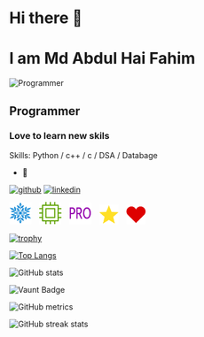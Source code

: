 #  Hi there 👋
# I am Md Abdul Hai Fahim
![Programmer](https://media.licdn.com/dms/image/v2/D5616AQERz76s3VW5Vw/profile-displaybackgroundimage-shrink_350_1400/profile-displaybackgroundimage-shrink_350_1400/0/1730073486633?e=1735776000&v=beta&t=NoLMpQzeZ2ga9ZiquybQUoCVBiX1yiWvHGphnzgWJq8)
## Programmer
### Love to learn new skils

Skills:  Python / c++ / c / DSA / Databage
- 🔭 

[<img src='https://cdn.jsdelivr.net/npm/simple-icons@3.0.1/icons/github.svg' alt='github' height='40'>](https://github.com/mahfahim)  [<img src='https://cdn.jsdelivr.net/npm/simple-icons@3.0.1/icons/linkedin.svg' alt='linkedin' height='40'>](https://www.linkedin.com/in/mdabdulhaifahim/)  

<a href='https://archiveprogram.github.com/'><img src='https://raw.githubusercontent.com/acervenky/animated-github-badges/master/assets/acbadge.gif' width='40' height='40'></a> <a href='https://docs.github.com/en/developers'><img src='https://raw.githubusercontent.com/acervenky/animated-github-badges/master/assets/devbadge.gif' width='40' height='40'></a> <a href='https://github.com/pricing'><img src='https://raw.githubusercontent.com/acervenky/animated-github-badges/master/assets/pro.gif' width='40' height='40'></a> <a href='https://stars.github.com/'><img src='https://raw.githubusercontent.com/acervenky/animated-github-badges/master/assets/starbadge.gif' width='35' height='35'></a> <a href='https://docs.github.com/en/github/supporting-the-open-source-community-with-github-sponsors'><img src='https://raw.githubusercontent.com/acervenky/animated-github-badges/master/assets/sponsorbadge.gif' width='35' height='35'></a> 

[![trophy](https://github-profile-trophy.vercel.app/?username=mahfahim)](https://github.com/ryo-ma/github-profile-trophy)

[![Top Langs](https://github-readme-stats.vercel.app/api/top-langs/?username=mahfahim)](https://github.com/anuraghazra/github-readme-stats)

![GitHub stats](https://github-readme-stats.vercel.app/api?username=mahfahim&show_icons=true&count_private=true)  

![Vaunt Badge](https://api.vaunt.dev/v1/github/entities/mahfahim/contributions?format=svg&private=true)  

![GitHub metrics](https://metrics.lecoq.io/mahfahim)  

![GitHub streak stats](https://streak-stats.demolab.com/?user=mahfahim)  

